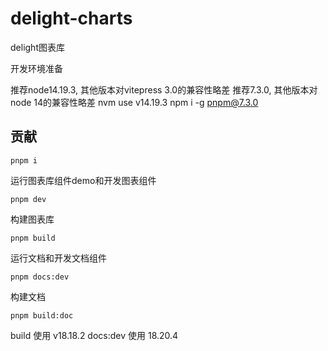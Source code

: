 # delight-charts

delight图表库

开发环境准备

推荐node14.19.3, 其他版本对vitepress 3.0的兼容性略差
推荐7.3.0, 其他版本对node 14的兼容性略差
nvm use v14.19.3
npm i -g pnpm@7.3.0

## 贡献

```shell
pnpm i
```

运行图表库组件demo和开发图表组件

```shell
pnpm dev
```
构建图表库

```shell
pnpm build
```

运行文档和开发文档组件

```shell
pnpm docs:dev
```

构建文档

```shell
pnpm build:doc
```


build 使用 v18.18.2
docs:dev 使用 18.20.4
